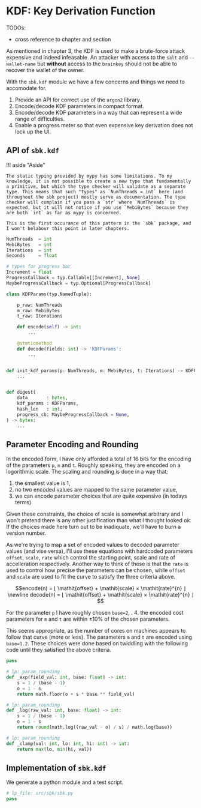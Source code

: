 # KDF: Key Derivation Function

TODOs:

 - cross reference to chapter and section

As mentioned in chapter 3, the KDF is used to make a brute-force attack expensive and indeed infeasable. An attacker with access to the `salt` and `--wallet-name` but **without** access to the `brainkey` should not be able to recover the wallet of the owner.

With the `sbk.kdf` module we have a few concerns and things we need to accomodate for.

 1. Provide an API for correct use of the `argon2` library.
 2. Encode/decode KDF parameters in compact format.
 3. Encode/decode KDF parameters in a way that can represent a wide range of difficulties.
 4. Enable a progress meter so that even expensive key derivation does not lock up the UI.


## API of `sbk.kdf`

!!! aside "Aside"

    The static typing provided by mypy has some limitations. To my knowledge, it is not possible to create a new type that fundamentally a primitive, but which the type checker will validate as a separate type. This means that such "types" as `NumThreads = int` here (and throughout the sbk project) mostly serve as documentation. The type checker will complain if you pass a `str` where `NumThreads` is expected, but it will not notice if you use `MebiBytes` because they are both `int` as far as mypy is concerned.

    This is the first occurance of this pattern in the `sbk` package, and I won't belabour this point in later chapters.


```python
NumThreads  = int
MebiBytes   = int
Iterations  = int
Seconds     = float

# types for progress bar
Increment = float
ProgressCallback = typ.Callable[[Increment], None]
MaybeProgressCallback = typ.Optional[ProgressCallback]
```


```python
class KDFParams(typ.NamedTuple):

    p_raw: NumThreads
    m_raw: MebiBytes
    t_raw: Iterations

    def encode(self) -> int:
        ...

    @staticmethod
    def decode(fields: int) -> 'KDFParams':
        ...


def init_kdf_params(p: NumThreads, m: MebiBytes, t: Iterations) -> KDFParams:
    ...


def digest(
    data       : bytes,
    kdf_params : KDFParams,
    hash_len   : int,
    progress_cb: MaybeProgressCallback = None,
) -> bytes:
    ...
```


## Parameter Encoding and Rounding

In the encoded form, I have only afforded a total of 16 bits for the encoding of the parameters `p`, `m` and `t`. Roughly speaking, they are encoded on a logorithmic scale. The scaling and rounding is done in a way that:

 1. the smallest value is 1,
 2. no two encoded values are mapped to the same parameter value,
 3. we can encode parameter choices that are quite expensive (in todays terms)

Given these constraints, the choice of scale is somewhat arbitrary and I won't pretend there is any other justification than what I thought looked ok. If the choices made here turn out to be inadiquate, we'll have to burn a version number.

As we're trying to map a set of encoded values to decoded parameter values (and vise versa), I'll use these equations with hardcoded parameters `offset`, `scale`, `rate` which control the starting point, scale and rate of accelleration respectively. Another way to think of these is that the `rate` is used to control how precise the parameters can be chosen, while `offset` and `scale` are used to fit the curve to satisfy the three criteria above.

```math
encode(n) = ⌊ \mathit{offset} + \mathit{scale} × \mathit{rate}^{n} ⌋
\newline
decode(n) = ⌊ \mathit{offset} + \mathit{scale} × \mathit{rate}^{n} ⌋
```

For the parameter `p` I have roughly chosen `base=2`, .
 4. the encoded cost parameters for `m` and `t` are within ±10% of the chosen parameters.

This seems appropriate, as the number of cores on machines appears to follow that curve (more or less). The parameters `m` and `t` are encoded using `base=1.2`. These choices were done based on twiddling with the following code until they satisfied the above criteria.


```python
pass
```


```python
# lp: param_rounding
def _exp(field_val: int, base: float) -> int:
    s = 1 / (base - 1)
    o = 1 - s
    return math.floor(o + s * base ** field_val)
```


```python
# lp: param_rounding
def _log(raw_val: int, base: float) -> int:
    s = 1 / (base - 1)
    o = 1 - s
    return round(math.log((raw_val - o) / s) / math.log(base))
```


```python
# lp: param_rounding
def _clamp(val: int, lo: int, hi: int) -> int:
    return max(lo, min(hi, val))
```


## Implementation of `sbk.kdf`

We generate a python module and a test script.

```python
# lp_file: src/sbk/sbk.py
pass
```
